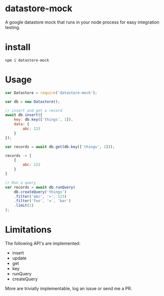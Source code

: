 # datastore-mock

A google datastore mock that runs in your node process for easy integration testing.

# install

`npm i datastore-mock`

# Usage

```js
var Datastore = require('datastore-mock');

var db = new Datastore();

// insert and get a record
await db.insert({
    key: db.key(['things', 1]),
    data: {
        abc: 123
    }
});

var records = await db.get(db.key(['things', 1]));

records -> [
    {
        abc: 123
    }
]

// Run a query
var records = await db.runQuery(
    db.createQuery('things')
    .filter('abc', '>', 123)
    .filter('foo', '=', 'bar')
    .limit(1)
);
```

# Limitations

The following API's are implemented:

 - insert
 - update
 - get
 - key
 - runQuery
 - createQuery

More are trivially implementable, log an issue or send me a PR.